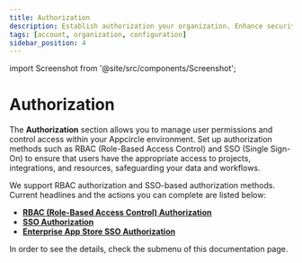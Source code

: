 ```yaml
---
title: Authorization
description: Establish authorization your organization. Enhance security and simplify access across Appcircle's platform.
tags: [account, organization, configuration]
sidebar_position: 4
---
```

import Screenshot from '@site/src/components/Screenshot';

# Authorization

The **Authorization** section allows you to manage user permissions and control access within your Appcircle environment. Set up authorization methods such as RBAC (Role-Based Access Control) and SSO (Single Sign-On) to ensure that users have the appropriate access to projects, integrations, and resources, safeguarding your data and workflows.

We support RBAC authorization and SSO-based authorization methods. Current headlines and the actions you can complete are listed below:

- [**RBAC (Role-Based Access Control) Authorization**](/account/my-organization/integrations/authorization/rbac-authorization)
- [**SSO Authorization**](/account/my-organization/integrations/authorization/sso-authorization)
- [**Enterprise App Store SSO Authorization**](/account/my-organization/integrations/authorization/store-sso-authorization)

In order to see the details, check the submenu of this documentation page.